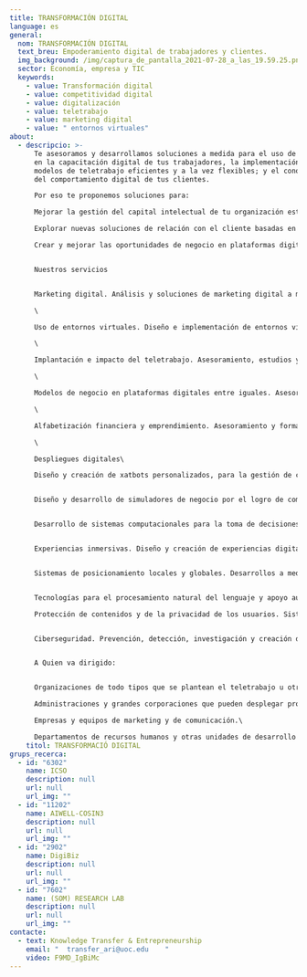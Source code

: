 ```yaml
---
title: TRANSFORMACIÓN DIGITAL
language: es
general:
  nom: TRANSFORMACIÓN DIGITAL
  text_breu: Empoderamiento digital de trabajadores y clientes.
  img_background: /img/captura_de_pantalla_2021-07-28_a_las_19.59.25.png
  sector: Economía, empresa y TIC
  keywords:
    - value: Transformación digital
    - value: competitividad digital
    - value: digitalización
    - value: teletrabajo
    - value: marketing digital
    - value: " entornos virtuales"
about:
  - descripcio: >-
      Te asesoramos y desarrollamos soluciones a medida para el uso de las TIC
      en la capacitación digital de tus trabajadores, la implementación de
      modelos de teletrabajo eficientes y a la vez flexibles; y el conocimiento
      del comportamiento digital de tus clientes.

      Por eso te proponemos soluciones para:

      Mejorar la gestión del capital intelectual de tu organización estudiando modelos de trabajo y desarrollo profesional más flexibles y personalizados.

      Explorar nuevas soluciones de relación con el cliente basadas en un conocimiento en profundidad de su comportamiento digital.

      Crear y mejorar las oportunidades de negocio en plataformas digitales entre iguales


      Nuestros servicios


      Marketing digital. Análisis y soluciones de marketing digital a medida basados en el conocimiento del consumidor en línea: impacto de las tecnologías y canales digitales en la propuesta de valor de las organizaciones; y consultoría estratégica para potenciar experiencias inmersivas y la engagement de los consumidores en línea.\

      \

      Uso de entornos virtuales. Diseño e implementación de entornos virtuales, simuladores y otras herramientas tecnológicas para la creación, desarrollo y evaluación de competencias y habilidades personales y profesionales relacionadas con la toma de decisiones.\

      \

      Implantación e impacto del teletrabajo. Asesoramiento, estudios y desarrollo de programas de teletrabajo y otras modalidades laborales flexibles para la mejora de la gestión del personal y de su bienestar, así como la conciliación de la vida laboral y familiar.\

      \

      Modelos de negocio en plataformas digitales entre iguales. Asesoramiento en el funcionamiento y la creación de valor en plataformas multilaterales consumidores-reguladores como es el caso de los alojamientos turísticos y ecosistemas de datos abiertos.\

      \

      Alfabetización financiera y emprendimiento. Asesoramiento y formación sobre la alfabetización financiera y el emprendimiento, la banca en línea, la conciencia financiera y de ahorro o el emprendimiento de las mujeres.\

      \

      Despliegues digitales\

      Diseño y creación de xatbots personalizados, para la gestión de consultas de usuarios o clientes.


      Diseño y desarrollo de simuladores de negocio por el logro de competencias.


      Desarrollo de sistemas computacionales para la toma de decisiones partiendo de modelos sintéticos y/o datos reales.


      Experiencias inmersivas. Diseño y creación de experiencias digitales inmersives mediante Realidad Virtual, Realidad Aumentada y Realidad Mixta, con y sin geolocalización.


      Sistemas de posicionamiento locales y globales. Desarrollos a medida mediante tecnologías de comunicación satel·litals y de radio que permiten conectar activos y equipaciones a escala local y global.


      Tecnologías para el procesamiento natural del lenguaje y apoyo automático a la traducción.\

      Protección de contenidos y de la privacidad de los usuarios. Sistemas de marcaje y encriptament para la transmisión y almacenamiento seguro de datos e información multimedia.


      Ciberseguridad. Prevención, detección, investigación y creación de herramientas para dar respuesta a incidentes o amenazas en las redes de comunicaciones electrónicas y sistemas de información públicos.


      A﻿ Quien va dirigido:


      Organizaciones de todo tipos que se plantean el teletrabajo u otras formas de trabajo atípicas como una estrategia de flexibilización y retención del talento.\

      Administraciones y grandes corporaciones que pueden desplegar programas formativos digitales y a medida.\

      Empresas y equipos de marketing y de comunicación.\

      Departamentos de recursos humanos y otras unidades de desarrollo profesiona
    titol: TRANSFORMACIÓ DIGITAL
grups_recerca:
  - id: "6302"
    name: ICSO
    description: null
    url: null
    url_img: ""
  - id: "11202"
    name: AIWELL-COSIN3
    description: null
    url: null
    url_img: ""
  - id: "2902"
    name: DigiBiz
    description: null
    url: null
    url_img: ""
  - id: "7602"
    name: (SOM) RESEARCH LAB
    description: null
    url: null
    url_img: ""
contacte:
  - text: Knowledge Transfer & Entrepreneurship
    email: "  transfer_ari@uoc.edu    "
    video: F9MD_IgBiMc
---
```

